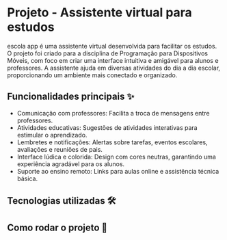 # Projeto - Assistente virtual para estudos

escola app é uma assistente virtual desenvolvida para facilitar os estudos.
O projeto foi criado para a disciplina de Programação para Dispositivos Móveis, com foco em criar uma interface intuitiva e amigável para alunos e professores.
A assistente ajuda em diversas atividades do dia a dia escolar, proporcionando um ambiente mais conectado e organizado.

## Funcionalidades principais ✨

- Comunicação com professores: Facilita a troca de mensagens entre professores.
- Atividades educativas: Sugestões de atividades interativas para estimular o aprendizado.
- Lembretes e notificações: Alertas sobre tarefas, eventos escolares, avaliações e reuniões de pais.
- Interface lúdica e colorida: Design com cores neutras, garantindo uma experiência agradável para os alunos.
- Suporte ao ensino remoto: Links para aulas online e assistência técnica básica.

## Tecnologias utilizadas 🛠️


## Como rodar o projeto 🚀
